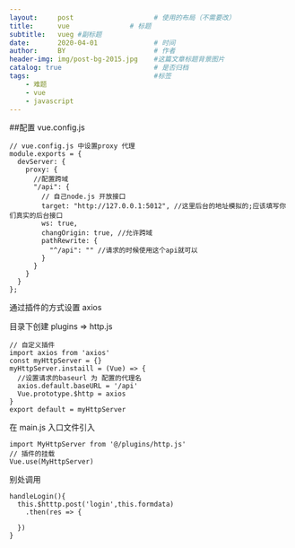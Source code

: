 ```yaml
---
layout:     post                    # 使用的布局（不需要改）
title:      vue               # 标题 
subtitle:   vueg #副标题
date:       2020-04-01              # 时间
author:     BY                      # 作者
header-img: img/post-bg-2015.jpg    #这篇文章标题背景图片
catalog: true                       # 是否归档
tags:                               #标签
    - 难题
    - vue
    - javascript
---
```


##配置 vue.config.js

    // vue.config.js 中设置proxy 代理
    module.exports = {
      devServer: {
        proxy: {
          //配置跨域
          "/api": {
            // 自己node.js 开放接口
            target: "http://127.0.0.1:5012", //这里后台的地址模拟的;应该填写你们真实的后台接口
            ws: true,
            changOrigin: true, //允许跨域
            pathRewrite: {
              "^/api": "" //请求的时候使用这个api就可以
            }
          }
        }
      }
    };
    

通过插件的方式设置 axios

目录下创建 plugins => http.js

    // 自定义插件
    import axios from 'axios'
    const myHttpServer = {}
    myHttpServer.instaill = (Vue) => {
      //设置请求的baseurl 为 配置的代理名
      axios.default.baseURL = '/api'
      Vue.prototype.$http = axios
    }
    export default = myHttpServer

在 main.js 入口文件引入

    import MyHttpServer from '@/plugins/http.js'
    // 插件的挂载
    Vue.use(MyHttpServer)

别处调用

    handleLogin(){
      this.$htttp.post('login',this.formdata)
      	.then(res => {
        
      })
    }






